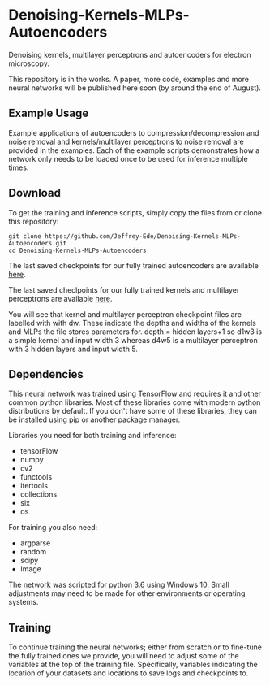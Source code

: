 # Denoising-Kernels-MLPs-Autoencoders

Denoising kernels, multilayer perceptrons and autoencoders for electron microscopy.

This repository is in the works. A paper, more code, examples and more neural networks will be published here soon (by around the end of August).

## Example Usage 

Example applications of autoencoders to compression/decompression and noise removal and kernels/multilayer perceptrons to noise removal are provided in the examples. Each of the example scripts demonstrates how a network only needs to be loaded once to be used for inference multiple times.

## Download

To get the training and inference scripts, simply copy the files from or clone this repository:

```
git clone https://github.com/Jeffrey-Ede/Denoising-Kernels-MLPs-Autoencoders.git
cd Denoising-Kernels-MLPs-Autoencoders
```

The last saved checkpoints for our fully trained autoencoders are available [here](https://drive.google.com/open?id=13_xQvTOJqYu4WoEUF5lUiM4hAkYX4yM3).

The last saved checlpoints for our fully trained kernels and multilayer perceptrons are available [here](https://drive.google.com/open?id=1sweKWAL9quwAqIclgfM2d0Ia2-rgmu0Y).

You will see that kernel and multilayer perceptron checkpoint files are labelled with with d<x>w<y>. These indicate the depths and widths of the kernels and MLPs the file stores parameters for. depth = hidden layers+1 so d1w3 is a simple kernel and input width 3 whereas d4w5 is a multilayer perceptron with 3 hidden layers and input width 5.

## Dependencies

This neural network was trained using TensorFlow and requires it and other common python libraries. Most of these libraries come with modern python distributions by default. If you don't have some of these libraries, they can be installed using pip or another package manager. 

Libraries you need for both training and inference:

* tensorFlow
* numpy
* cv2
* functools
* itertools
* collections
* six
* os

For training you also need:

* argparse
* random
* scipy
* Image

The network was scripted for python 3.6 using Windows 10. Small adjustments may need to be made for other environments or operating systems.

## Training

To continue training the neural networks; either from scratch or to fine-tune the fully trained ones we provide, you will need to adjust some of the variables at the top of the training file. Specifically, variables indicating the location of your datasets and locations to save logs and checkpoints to.
